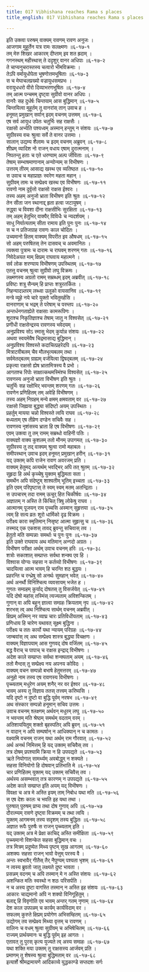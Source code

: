 ```yaml
---
title: 017 Vibhishana reaches Rama s places
title_english: 017 Vibhishana reaches Rama s places

---
```


<div class="audioEmbed"  caption="श्रीराम-हरिसीताराममूर्ति-घनपाठिभ्यां वचनम्" src="https://archive.org/download/Ramayana-recitation-Sriram-harisItArAmamUrti-Ghanapaati-v2/Kanda_6/Kanda_6_YK-017-Vibhishana_reaches_Rama_s_places.mp3"></div>

इति उक्त्वा परुषम् वाक्यम् रावणम् रावण अनुजः ।  
आजगाम मुहूर्तेन यत्र रामः सलक्ष्मणः ॥६-१७-१  
तम् मेरु शिखर आकारम् दीप्ताम् इव शत ह्रदाम् ।  
गगनस्थम् महीस्थास् ते ददृशुर् वानर अधिपाः ॥६-१७-२  
ते चाप्यनुचरास्तस्य चत्वारो भीमविक्रमाः ।  
तेऽपि वर्मायुधोपेता भूषणोत्तमभूषिताः ॥६-१७-३  
स च मेघाचलप्रख्यो वज्रायुधसमप्रभः ।  
वरायुधधरो वीरो दिव्याभरणभूषितः ॥६-१७-४  
तम् आत्म पन्चमम् दृष्ट्वा सुग्रीवो वानर अधिपः ।  
वानरैः सह दुर्धर्षः चिन्तयाम् आस बुद्धिमान् ॥६-१७-५  
चिन्तयित्वा मुहूर्तम् तु वानरांस् तान् उवाच ह ।  
हनूमत् प्रमुखान् सर्वान् इदम् वचनम् उत्तमम् ॥६-१७-६  
एष सर्व आयुध उपेतः चतुर्भिः सह राक्षसैः ।  
राक्षसो अभ्येति पश्यध्वम् अस्मान् हन्तुम् न संशयः ॥६-१७-७  
सुग्रीवस्य वचः श्रुत्वा सर्वे ते वानर उत्तमाः ।  
सालान् उद्यम्य शैलामः च इदम् वचनम् अब्रुवन् ॥६-१७-८  
शीघ्रम् व्यादिश नो राजन् वधाय एषाम् दुरात्मनाम् ।  
निपतन्तु हताः च एते धरण्याम् अल्प जीविताः ॥६-१७-९  
तेषाम् सम्भाषमाणानाम् अन्योन्यम् स विभीषणः ।  
उत्तरम् तीरम् आसाद्य खस्थ एव व्यतिष्ठत ॥६-१७-१०  
स उवाच च महाप्राज्ञः स्वरेण महता महान् ।  
सुग्रीवम् तामः च सम्प्रेक्ष्य खस्थ एव विभीषणः ॥६-१७-११  
रावणो नाम दुर्वृत्तो राक्षसो राक्षस ईश्वरः ।  
तस्य अहम् अनुजो भ्राता विभीषण इति श्रुतः ॥६-१७-१२  
तेन सीता जन स्थानाद्द् हृता हत्वा जटायुषम् ।  
रुद्ध्वा च विवशा दीना राक्षसीभिः सुरक्षिता ॥६-१७-१३  
तम् अहम् हेतुभिर् वाक्यैर् विविधैः च न्यदर्शयम् ।  
साधु निर्यात्यताम् सीता रामाय इति पुनः पुनः ॥६-१७-१४  
स च न प्रतिजग्राह रावणः काल चोदितः ।  
उच्यमानो हितम् वाक्यम् विपरीत इव औषधम् ॥६-१७-१५  
सो अहम् परुषितस् तेन दासवच् च अवमानितः ।  
त्यक्त्वा पुत्रामः च दारामः च राघवम् शरणम् गतः ॥६-१७-१६  
निवेदेअयत माम् क्षिप्रम् राघवाय महात्मने ।  
सर्व लोक शरण्याय विभीषणम् उपस्थितम् ॥६-१७-१७  
एतत्तु वचनम् श्रुत्वा सुग्रीवो लघु विक्रमः ।  
लक्ष्मणस्य अग्रतो रामम् सम्रब्धम् इदम् अब्रवीत् ॥६-१७-१८  
प्रविष्टः शत्रु सैन्यम् हि प्राप्तः शत्रुरतर्कितः ।  
निहन्यादन्न्तरम् लब्ध्वा उलूको वायसानिव ॥६-१७-१९  
मन्त्रे व्यूहे नये चारे युक्तो भवितुमर्हसि ।  
वानराणाम् च भद्रम् ते परेषाम् च परम्तप ॥६-१७-२०  
अन्तर्धनगताह्येते राक्षसाः कामरूपिणः ।  
शूराश्च निकृतिज्ञाश्च तेषाम् जातु न विश्वसेत् ॥६-१७-२१  
प्रणीधी राक्षसेन्द्रस्य रावणस्य भवेदयम् ।  
अनुप्रविश्य सोऽ स्मासु भेदम् कुर्यान्न संशयः ॥६-१७-२२  
अथवा स्वयमेवैष चिद्रमासाद्य बुद्धिमान् ।  
अनुप्रविश्य विश्वस्ते कदाचित्प्रहरेदपि ॥६-१७-२३  
मित्राटवीबलम् चैव मौलभृत्यबलम् तथा ।  
सर्वमेतद्बलम् ग्राह्यम् वर्जयित्वा द्विषद्बलम् ॥६-१७-२४  
प्रकृत्या राक्षसो ह्येष भ्रातामित्रस्य वै प्रभो ।  
आगतश्च रिपोः साक्षात्कथमस्मिंश्च विश्वसेत् ॥६-१७-२५  
रावणस्य अनुजो भ्राता विभीषण इति श्रुतः ।  
चतुर्भिः सह रक्षोभिर् भवन्तम् शरणम् गतः ॥६-१७-२६  
रावणेन प्रणिहितम् तम् अवेहि विभीषणम् ।  
तस्य अहम् निग्रहम् मन्ये क्षमम् क्षमवताम् वर ॥६-१७-२७  
राक्षसो जिह्मया बुद्ध्या संदिष्टो अयम् उपस्थितः ।  
प्रहर्तुम् मायया चन्नो विश्वस्ते त्वयि राघव ॥६-१७-२८  
बध्यताम् एष तीव्रेण दण्डेन सचिवैः सह ।  
रावणस्य नृशंसस्य भ्राता हि एष विभीषणः ॥६-१७-२९  
एवम् उक्त्वा तु तम् रामम् सम्रब्धो वाहिनी पतिः ।  
वाक्यज्ञो वाक्य कुशलम् ततो मौनम् उपागमत् ॥६-१७-३०  
सुग्रीवस्य तु तद् वाक्यम् श्रुत्वा रामो महाबलः ।  
समीपस्थान् उवाच इदम् हनूमत् प्रमुखान् हरीन् ॥६-१७-३१  
यद् उक्तम् कपि राजेन रावण अवरजम् प्रति ।  
वाक्यम् हेतुमद् अत्यर्थम् भवद्भिर् अपि तत् श्रुतम् ॥६-१७-३२  
सुहृदा हि अर्थ कृच्चेषु युक्तम् बुद्धिमता सता ।  
समर्थेन अपि संदेष्टुम् शाश्वतीम् भूतिम् इच्चता ॥६-१७-३३  
इति एवम् परिपृष्टास् ते स्वम् स्वम् मतम् अतन्द्रिताः ।  
स उपचारम् तदा रामम् ऊचुर् हित चिकीर्षवः ॥६-१७-३४  
अज्ञातम् न अस्ति ते किंचित् त्रिषु लोकेषु राघव ।  
आत्मानम् पूजयन् राम पृच्चसि अस्मान् सुहृत्तया ॥६-१७-३५  
त्वम् हि सत्य व्रतः शूरो धार्मिको दृढ विक्रमः ।  
परीक्ष्य कारा स्मृतिमान् निसृष्ट आत्मा सुहृत्सु च ॥६-१७-३६  
तस्माद् एक एकशस् तावद् ब्रुवन्तु सचिवास् तव ।  
हेतुतो मति सम्पन्नाः समर्थाः च पुनः पुनः ॥६-१७-३७  
इति उक्ते राघवाय अथ मतिमान् अन्गदो अग्रतः ।  
विभीषण परीक्षा अर्थम् उवाच वचनम् हरिः ॥६-१७-३८  
शत्रोः सकाशात् सम्प्राप्तः सर्वथा शन्क्य एव हि ।  
विश्वास योग्यः सहसा न कर्तव्यो विभीषणः ॥६-१७-३९  
चादयित्वा आत्म भावम् हि चरन्ति शठ बुद्धयः ।  
प्रहरन्ति च रन्ध्रेषु सो अनर्थः सुमहान् भवेत् ॥६-१७-४०  
अर्थ अनर्थौ विनिश्चित्य व्यवसायम् भजेत ह ।  
गुणतः सम्ग्रहम् कुर्याद् दोषतस् तु विसर्जयेत् ॥६-१७-४१  
यदि दोषो महांस् तस्मिंस् त्यज्यताम् अविशन्कितम् ।  
गुणान् वा अपि बहून् ज्ञात्वा सम्ग्रहः क्रियताम् नृप ॥६-१७-४२  
शरभस् त्व् अथ निश्चित्य सार्थम् वचनम् अब्रवीत् ।  
क्षिप्रम् अस्मिन् नर व्याघ्र चारः प्रतिविधीयताम् ॥६-१७-४३  
प्रणिधाय हि चारेण यथावत् सूक्ष्म बुद्धिना ।  
परीक्ष्य च ततः कार्यो यथा न्यायम् परिग्रहः ॥६-१७-४४  
जाम्बवांस् त्व् अथ सम्प्रेक्ष्य शास्त्र बुद्ध्या विचक्षणः ।  
वाक्यम् विज्ञापयाम् आस गुणवद् दोष वर्जितम् ॥६-१७-४५  
बद्ध वैराच् च पापाच् च राक्षस इन्द्राद् विभीषणः ।  
अदेश काले सम्प्राप्तः सर्वथा शन्क्यताम् अयम् ॥६-१७-४६  
ततो मैन्दस् तु सम्प्रेक्ष्य नय अपनय कोविदः ।  
वाक्यम् वचन सम्पन्नो बभाषे हेतुमत्तरम् ॥६-१७-४७  
अनुहो नाम तस्य एष रावणस्य विभीषणः ।  
पृच्च्यताम् मधुरेण अयम् शनैर् नर वर ईश्वर ॥६-१७-४८  
भावम् अस्य तु विज्ञाय ततस् तत्त्वम् करिष्यसि ।  
यदि दृष्टो न दुष्टो वा बुद्धि पूर्वम् नरषभ ॥६-१७-४९  
अथ संस्कार सम्पन्नो हनूमान् सचिव उत्तमः ।  
उवाच वचनम् श्लक्ष्णम् अर्थवन् मधुरम् लघु ॥६-१७-५०  
न भवन्तम् मति श्रेष्ठम् समर्थम् वदताम् वरम् ।  
अतिशाययितुम् शक्तो बृहस्पतिर् अपि ब्रुवन् ॥६-१७-५१  
न वादान् न अपि सम्घर्षान् न आधिक्यान् न च कामतः ।  
वक्ष्यामि वचनम् राजन् यथा अर्थम् राम गौरवात् ॥६-१७-५२  
अर्थ अनर्थ निमित्तम् हि यद् उक्तम् सचिवैस् तव ।  
तत्र दोषम् प्रपश्यामि क्रिया न हि उपपद्यते ॥६-१७-५३  
ऋते नियोगात् सामर्थ्यम् अवबोद्धुम् न शक्यते ।  
सहसा विनियोगो हि दोषवान् प्रतिभाति मे ॥६-१७-५४  
चार प्रणिहितम् युक्तम् यद् उक्तम् सचिवैस् तव ।  
अर्थस्य असम्भवात् तत्र कारणम् न उपपद्यते ॥६-१७-५५  
अदेश काले सम्प्राप्त इति अयम् यद् विभीषणः ।  
विवक्षा च अत्र मे अस्ति इयम् ताम् निबोध यथा मति ॥६-१७-५६  
स एष देशः कालः च भवति इह यथा तथा ।  
पुरुषात् पुरुषम् प्राप्य तथा दोष गुणाव् अपि ॥६-१७-५७  
दौरात्म्यम् रावणे दृष्ट्वा विक्रमम् च तथा त्वयि ।  
युक्तम् आगमनम् तस्य सदृशम् तस्य बुद्धितः ॥६-१७-५८  
अज्ञात रूपैः पुरुषैः स राजन् पृच्च्यताम् इति ।  
यद् उक्तम् अत्र मे प्रेक्षा काचिद् अस्ति समीक्षिता ॥६-१७-५९  
पृच्च्यमानो विशन्केत सहसा बुद्धिमान् वचः ।  
तत्र मित्रम् प्रदुष्येत मिथ्य पृष्टम् सुख आगतम् ॥६-१७-६०  
अशक्यः सहसा राजन् भावो वेत्तुम् परस्य वै ।  
अन्तः स्वभावैर् गीतैस् तैर् नैपुण्यम् पश्यता भृशम् ॥६-१७-६१  
न त्वस्य ब्रुवतो जातु लक्ष्यते दुष्ट भावता ।  
प्रसन्नम् वदनम् च अपि तस्मान् मे न अस्ति संशयः ॥६-१७-६२  
अशन्कित मतिः स्वस्थो न शठः परिसर्पति ।  
न च अस्य दुष्टा वागस्ति तस्मान् न अस्ति इह संशयः ॥६-१७-६३  
आकारः चाद्यमानो अपि न शक्यो विनिगूहितुम् ।  
बलाद्द् हि विवृणोति एव भावम् अन्तर् गतम् नृणाम् ॥६-१७-६४  
देश काल उपपन्नम् च कार्यम् कार्यविदाम् वर ।  
सफलम् कुरुते क्षिप्रम् प्रयोगेण अभिसम्हितम् ॥६-१७-६५  
उद्योगम् तव सम्प्रेक्ष्य मिथ्या वृत्तम् च रावणम् ।  
वालिनः च वधम् श्रुत्वा सुग्रीवम् च अभिषेचितम् ॥६-१७-६६  
राज्यम् प्रार्थयमानः च बुद्धि पूर्वम् इह आगतः ।  
एतावत् तु पुरस् कृत्य युज्यते त्व् अस्य सम्ग्रहः ॥६-१७-६७  
यथा शक्ति मया उक्तम् तु राक्षसस्य आर्जवम् प्रति ।  
प्रमाणम् तु शेषस्य श्रुत्वा बुद्धिमताम् वर ॥६-१७-६८  
इत्यार्शे श्रीमद्रामायणे आदिकाव्ये युद्धकाण्डे सप्तदशः सर्गः